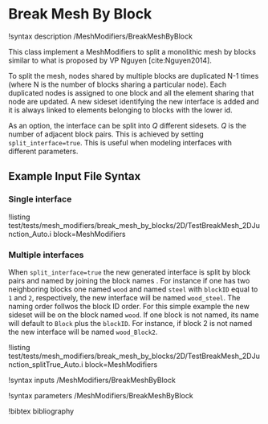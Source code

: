 # Break Mesh By Block

!syntax description /MeshModifiers/BreakMeshByBlock

This class implement a MeshModifiers to split a monolithic mesh by blocks similar to what is proposed by VP Nguyen [cite:Nguyen2014].

To split the mesh, nodes shared by multiple blocks are duplicated N-1 times (where N is the number of blocks sharing a particular node). Each duplicated nodes is assigned to one block and all the element sharing that node are updated. A new sideset identifying the new interface is added and it is always linked to elements belonging to blocks with the lower id.



As an option, the interface can be split into $Q$ different sidesets. $Q$ is the number of adjacent block pairs. This is achieved by setting  `split_interface=true`. This is useful when modeling interfaces with different parameters.

## Example Input File Syntax



### Single interface

!listing test/tests/mesh_modifiers/break_mesh_by_blocks/2D/TestBreakMesh_2DJunction_Auto.i block=MeshModifiers

### Multiple interfaces

When `split_interface=true` the new generated interface is split by block pairs and named by joining the block names . For instance if one has two neighboring blocks one named `wood` and named `steel` with `blockID` equal to `1` and `2`, respectively,  the new interface will be named `wood_steel`. The naming order follwos the block ID order. For this simple example the new sideset will be on the block named `wood`.
If one block is not named, its name will default to `Block` plus the `blockID`. For instance, if block 2 is not named the new interface will be named `wood_Block2`.


!listing test/tests/mesh_modifiers/break_mesh_by_blocks/2D/TestBreakMesh_2DJunction_splitTrue_Auto.i block=MeshModifiers


!syntax inputs /MeshModifiers/BreakMeshByBlock

!syntax parameters /MeshModifiers/BreakMeshByBlock

!bibtex bibliography
